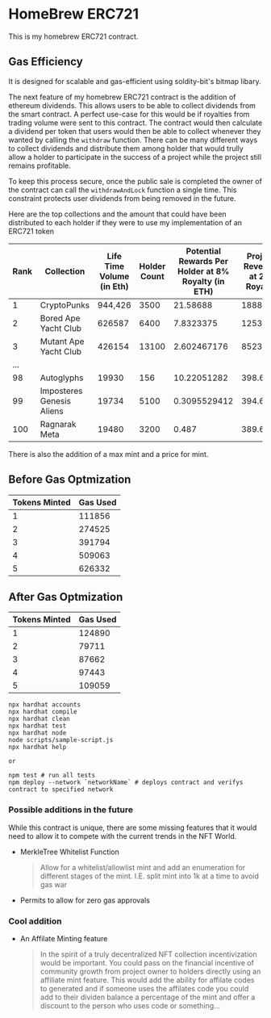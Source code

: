 # HomeBrew ERC721

This is my homebrew ERC721 contract.

## Gas Efficiency

It is designed for scalable and gas-efficient using soldity-bit's bitmap libary.

The next feature of my homebrew ERC721 contract is the addition of ethereum dividends. This allows users to be able to collect dividends from the smart contract. A perfect use-case for this would be if royalties from trading volume were sent to this contract. The contract would then calculate a dividend per token that users would then be able to collect whenever they wanted by calling the `withdraw` function. There can be many different ways to collect dividends and distribute them among holder that would trully allow a holder to participate in the success of a project while the project still remains profitable.

To keep this process secure, once the public sale is completed the owner of the contract can call the `withdrawAndLock` function a single time. This constraint protects user dividends from being removed in the future.

Here are the top collections and the amount that could have been distributed to each holder if they were to use my implementation of an ERC721 token

| Rank | Collection                | Life Time Volume (in Eth) | Holder Count | Potential Rewards Per Holder at 8% Royalty (in ETH) | Project Revenue at 2% Royalty |
| ---- | ------------------------- | ------------------------- | ------------ | --------------------------------------------------- | ----------------------------- |
| 1    | CryptoPunks               | 944,426                   | 3500         | 21.58688                                            | 18888.52                      |
| 2    | Bored Ape Yacht Club      | 626587                    | 6400         | 7.8323375                                           | 12531.74                      |
| 3    | Mutant Ape Yacht Club     | 426154                    | 13100        | 2.602467176                                         | 8523.08                       |
| ...  |                           |                           |              |                                                     |                               |
| 98   | Autoglyphs                | 19930                     | 156          | 10.22051282                                         | 398.6                         |
| 99   | Imposteres Genesis Aliens | 19734                     | 5100         | 0.3095529412                                        | 394.68                        |
| 100  | Ragnarak Meta             | 19480                     | 3200         | 0.487                                               | 389.6                         |

There is also the addition of a max mint and a price for mint.

## Before Gas Optmization

| Tokens Minted | Gas Used |
| ------------- | -------- |
| 1             | 111856   |
| 2             | 274525   |
| 3             | 391794   |
| 4             | 509063   |
| 5             | 626332   |

## After Gas Optmization

| Tokens Minted | Gas Used |
| ------------- | -------- |
| 1             | 124890   |
| 2             | 79711    |
| 3             | 87662    |
| 4             | 97443    |
| 5             | 109059   |

```shell
npx hardhat accounts
npx hardhat compile
npx hardhat clean
npx hardhat test
npx hardhat node
node scripts/sample-script.js
npx hardhat help

or

npm test # run all tests
npm deploy --network `networkName` # deploys contract and verifys contract to specified network
```

### Possible additions in the future

While this contract is unique, there are some missing features that it would need to allow it to compete with the current trends in the NFT World.

- MerkleTree Whitelist Function

  > Allow for a whitelist/allowlist mint and add an enumeration for different stages of the mint. I.E. split mint into 1k at a time to avoid gas war

- Permits to allow for zero gas approvals

### Cool addition

- An Affilate Minting feature

  > In the spirit of a truly decentralized NFT collection incentivization would be important. You could pass on the financial incentive of community growth from project owner to holders directly using an affiliate mint feature. This would add the ability for affilate codes to generated and if someone uses the affilates code you could add to their dividen balance a percentage of the mint and offer a discount to the person who uses code or something...
